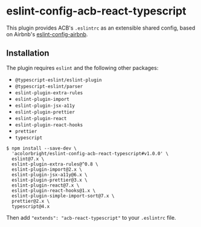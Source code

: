 # eslint-config-acb-react-typescript

This plugin provides ACB's `.eslintrc` as an extensible shared config, based on Airbnb's
[eslint-config-airbnb](https://github.com/airbnb/javascript/tree/master/packages/eslint-config-airbnb).

## Installation

The plugin requires `eslint` and the following other packages:

- `@typescript-eslint/eslint-plugin`
- `@typescript-eslint/parser`
- `eslint-plugin-extra-rules`
- `eslint-plugin-import`
- `eslint-plugin-jsx-a11y`
- `eslint-plugin-prettier`
- `eslint-plugin-react`
- `eslint-plugin-react-hooks`
- `prettier`
- `typescript`

```shell
$ npm install --save-dev \
  'acolorbright/eslint-config-acb-react-typescript#v1.0.0' \
  eslint@7.x \
  eslint-plugin-extra-rules@^0.8 \
  eslint-plugin-import@2.x \
  eslint-plugin-jsx-a11y@6.x \
  eslint-plugin-prettier@3.x \
  eslint-plugin-react@7.x \
  eslint-plugin-react-hooks@1.x \
  eslint-plugin-simple-import-sort@7.x \
  prettier@2.x \
  typescript@4.x
```

Then add `"extends": "acb-react-typescript"` to your `.eslintrc` file.
